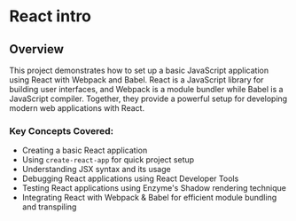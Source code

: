 # React intro

## Overview

This project demonstrates how to set up a basic JavaScript application using React with Webpack and Babel. React is a JavaScript library for building user interfaces, and Webpack is a module bundler while Babel is a JavaScript compiler. Together, they provide a powerful setup for developing modern web applications with React.

### Key Concepts Covered:
- Creating a basic React application
- Using `create-react-app` for quick project setup
- Understanding JSX syntax and its usage
- Debugging React applications using React Developer Tools
- Testing React applications using Enzyme's Shadow rendering technique
- Integrating React with Webpack & Babel for efficient module bundling and transpiling